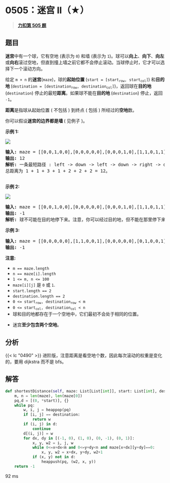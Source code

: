 # 0505：迷宫 II（★）


> <u>**[力扣第 505 题](https://leetcode.cn/problems/the-maze-ii/)**</u>

## 题目

<p><strong>迷宫</strong>中有一个球，它有空地 (表示为 <code>0</code>) 和墙 (表示为 <code>1</code>)。球可以<strong>向上</strong>、<strong>向下</strong>、<strong>向左</strong>或<strong>向右</strong>滚过空地，但直到撞上墙之前它都不会停止滚动。当球停止时，它才可以选择下一个滚动方向。</p>

<p>给定 <code>m × n</code> 的<strong>迷宫</strong>(<code>maze</code>)，球的<strong>起始位置 </strong>(<code>start = [start<sub>row</sub>, start<sub>col</sub>]</code>) 和<strong>目的地 </strong>(<code>destination = [destination<sub>row</sub>, destination<sub>col</sub>]</code>)，返回球在<strong>目的地 </strong>(<code>destination</code>) 停止的最短<strong>距离</strong>。如果球不能在<strong>目的地 </strong>(<code>destination</code>) 停止，返回 <code>-1</code>。</p>

<p><strong>距离</strong>是指球从起始位置 ( 不包括 ) 到终点 ( 包括 ) 所经过的<strong>空地</strong>数。</p>

<p>你可以假设<strong>迷宫的边界都是墙 </strong>( 见例子 )。</p>



<p><strong>示例 1:</strong></p>

<p><img src="https://assets.leetcode.com/uploads/2021/03/31/maze1-1-grid.jpg" /></p>

<pre>
<strong>输入:</strong> maze = [[0,0,1,0,0],[0,0,0,0,0],[0,0,0,1,0],[1,1,0,1,1],[0,0,0,0,0]], start = [0,4], destination = [4,4]
<strong>输出:</strong> 12
<strong>解析:</strong> 一条最短路径 : left -&gt; down -&gt; left -&gt; down -&gt; right -&gt; down -&gt; right。
总距离为 1 + 1 + 3 + 1 + 2 + 2 + 2 = 12。

</pre>

<p><strong>示例 2:</strong></p>

<p><img src="https://assets.leetcode.com/uploads/2021/03/31/maze1-2-grid.jpg" /></p>

<pre>
<strong>输入:</strong> maze = [[0,0,1,0,0],[0,0,0,0,0],[0,0,0,1,0],[1,1,0,1,1],[0,0,0,0,0]], start = [0,4], destination = [3,2]
<strong>输出:</strong> -1
<strong>解析:</strong> 球不可能在目的地停下来。注意，你可以经过目的地，但不能在那里停下来。
</pre>

<p><strong>示例 3:</strong></p>

<pre>
<strong>输入:</strong> maze = [[0,0,0,0,0],[1,1,0,0,1],[0,0,0,0,0],[0,1,0,0,1],[0,1,0,0,0]], start = [4,3], destination = [0,1]
<strong>输出:</strong> -1
</pre>



<p><strong>注意:</strong></p>

<ul>
<li><code>m == maze.length</code></li>
<li><code>n == maze[i].length</code></li>
<li><code>1 &lt;= m, n &lt;= 100</code></li>
<li><code>maze[i][j]</code> 是 <code>0</code> 或 <code>1</code>.</li>
<li><code>start.length == 2</code></li>
<li><code>destination.length == 2</code></li>
<li><code>0 &lt;= start<sub>row</sub>, destination<sub>row</sub> &lt; m</code></li>
<li><code>0 &lt;= start<sub>col</sub>, destination<sub>col</sub> &lt; n</code></li>
<li>球和目的地都存在于一个空地中，它们最初不会处于相同的位置。</li>
<li>
<p data-group="1-1">迷宫<strong>至少包含两个空地</strong>。</p>
</li>
</ul>


## 分析

{{< lc "0490" >}} 进阶版，注意距离是看空地个数，因此每次滚动的权重是变化的，要用 dijkstra 而不是 bfs。

## 解答

```python
def shortestDistance(self, maze: List[List[int]], start: List[int], destination: List[int]) -> int:
	m, n = len(maze), len(maze[0])
	pq,d = [(0, *start)], {}
	while pq:
		w, i, j = heappop(pq)
		if [i, j] == destination:
			return w
		if (i, j) in d:
			continue
		d[(i, j)] = w
		for dx, dy in [(-1, 0), (1, 0), (0, -1), (0, 1)]:
			x, y, w2 = i, j, w
			while 0<=x+dx<m and 0<=y+dy<n and maze[x+dx][y+dy]==0:
				x, y, w2 = x+dx, y+dy, w2+1
			if (x, y) not in d:
				heappush(pq, (w2, x, y))
	return -1
```

92 ms
